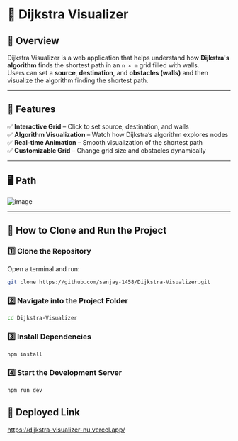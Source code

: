 # 🚀 Dijkstra Visualizer

## 📌 Overview
Dijkstra Visualizer is a web application that helps understand how **Dijkstra's algorithm** finds the shortest path in an `n × m` grid filled with walls.  
Users can set a **source**, **destination**, and **obstacles (walls)** and then visualize the algorithm finding the shortest path.

---

## 🌟 Features
✅ **Interactive Grid** – Click to set source, destination, and walls  
✅ **Algorithm Visualization** – Watch how Dijkstra’s algorithm explores nodes  
✅ **Real-time Animation** – Smooth visualization of the shortest path  
✅ **Customizable Grid** – Change grid size and obstacles dynamically  

---

## 🖥️  Path

![image](https://github.com/user-attachments/assets/be411001-a798-4e57-bcd3-48c22677f009)


---


## 🚀 How to Clone and Run the Project  

### **1️⃣ Clone the Repository**  
Open a terminal and run:

```sh
git clone https://github.com/sanjay-1458/Dijkstra-Visualizer.git
```

### **2️⃣ Navigate into the Project Folder**  

```sh
cd Dijkstra-Visualizer

```

### **3️⃣ Install Dependencies**  
```sh
npm install

```

### **4️⃣ Start the Development Server**  

```sh
npm run dev

```
## 🚀 Deployed Link
https://dijkstra-visualizer-nu.vercel.app/
